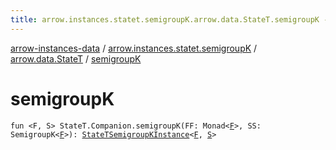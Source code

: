 ```yaml
---
title: arrow.instances.statet.semigroupK.arrow.data.StateT.semigroupK - arrow-instances-data
---
```


[arrow-instances-data](../../index.html) / [arrow.instances.statet.semigroupK](../index.html) / [arrow.data.StateT](index.html) / [semigroupK](./semigroup-k.html)

# semigroupK

`fun <F, S> StateT.Companion.semigroupK(FF: Monad<`[`F`](semigroup-k.html#F)`>, SS: SemigroupK<`[`F`](semigroup-k.html#F)`>): `[`StateTSemigroupKInstance`](../../arrow.instances/-state-t-semigroup-k-instance/index.html)`<`[`F`](semigroup-k.html#F)`, `[`S`](semigroup-k.html#S)`>`